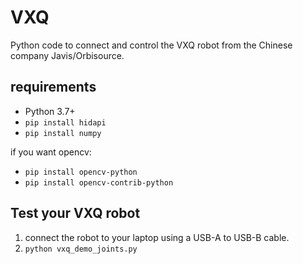 # VXQ

Python code to connect and control the VXQ robot from the Chinese company Javis/Orbisource.

## requirements

- Python 3.7+
- `pip install hidapi`
- `pip install numpy`


if you want opencv:

- `pip install opencv-python`
- `pip install opencv-contrib-python`

## Test your VXQ robot

1. connect the robot to your laptop using a USB-A to USB-B cable.
2. `python vxq_demo_joints.py`
